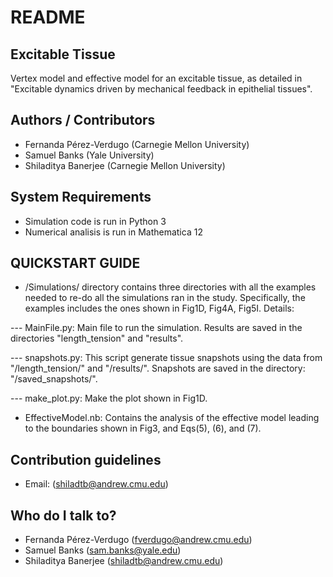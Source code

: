 # README

## Excitable Tissue
Vertex model and effective model for an excitable tissue, as detailed in "Excitable dynamics driven by mechanical feedback in epithelial tissues".

## Authors / Contributors
- Fernanda Pérez-Verdugo (Carnegie Mellon University)
- Samuel Banks (Yale University)
- Shiladitya Banerjee (Carnegie Mellon University)

## System Requirements
- Simulation code is run in Python 3
- Numerical analisis is run in Mathematica 12

## QUICKSTART GUIDE
- /Simulations/ directory contains three directories with all the examples needed to re-do all the simulations ran in the study. Specifically, the examples includes the ones shown in Fig1D, Fig4A, Fig5I.
Details:

--- MainFile.py: Main file to run the simulation. Results are saved in the directories "length_tension" and "results".

--- snapshots.py: This script generate tissue snapshots using the data from "/length_tension/" and "/results/". Snapshots are saved in the directory: "/saved_snapshots/".

--- make_plot.py: Make the plot shown in Fig1D.

- EffectiveModel.nb: Contains the analysis of the effective model leading to the boundaries shown in Fig3, and Eqs(5), (6), and (7).

## Contribution guidelines
- Email: (shiladtb@andrew.cmu.edu)
  
## Who do I talk to?
- Fernanda Pérez-Verdugo (fverdugo@andrew.cmu.edu)
- Samuel Banks (sam.banks@yale.edu)
- Shiladitya Banerjee (shiladtb@andrew.cmu.edu)
